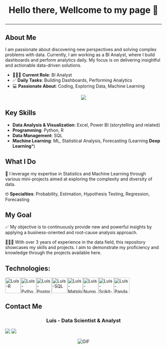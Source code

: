<h1><p align="center">Hello there, Wellcome to my page 💭</p></h1>

---

## About Me

I am passionate about discovering new perspectives and solving complex problems with data. Currently, I am working as a BI Analyst, where I build dashboards and perform analytics daily. My focus is on delivering insightful and actionable data-driven solutions.

- 🧑🏻‍💼 **Current Role**: BI Analyst
- ✅ **Daily Tasks**: Building Dashboards, Performing Analytics
- 💻 **Passionate About**: Coding, Exploring Data, Machine Learning

<div align="center">
<picture>
  <source
    srcset="https://github-readme-stats.vercel.app/api?username=velosoberti&show_icons=true&theme=dracula"
    media="(prefers-color-scheme: dark)"
  />
  <source
    srcset="https://github-readme-stats.vercel.app/api?username=velosoberti&show_icons=true"
    media="(prefers-color-scheme: light), (prefers-color-scheme: no-preference)"
  />
  <img src="https://github-readme-stats.vercel.app/api?username=velosoberti&show_icons=true" />
</picture>
</div>

## Key Skills

- **Data Analysis & Visualization**: Excel, Power BI (storytelling and related)
- **Programming**: Python, R
- **Data Management**: SQL
- **Machine Learning**: ML, Statistical Analysis, Forecasting (Learning **Deep Learning***)

## What I Do

🔭 I leverage my expertise in Statistics and Machine Learning through various mini-projects aimed at exploring the complexity and diversity of data.

🤓 **Specialties**: Probability, Estimation, Hypothesis Testing, Regression, Forecasting

## My Goal

✅ My objective is to continuously provide new and powerful insights by applying a business-oriented and root-cause analysis approach.

👨🏻‍💻 With over 3 years of experience in the data field, this repository showcases my skills and projects. I aim to demonstrate my proficiency and knowledge through the projects available here.



## Technologies:

<div style="display: flex; flex-wrap: wrap; align-items: center;">
  <img align="center" alt="Luis-R" height="50" width="50" src="https://cdn.jsdelivr.net/gh/devicons/devicon@latest/icons/rstudio/rstudio-original.svg" title="RStudio"/>
  <img align="center" alt="Luis-Python" height="50" width="50" src="https://cdn.jsdelivr.net/gh/devicons/devicon@latest/icons/python/python-original.svg" title="Python"/>
  <img align="center" alt="Luis-Postgr" height="50" width="50" src="https://cdn.jsdelivr.net/gh/devicons/devicon@latest/icons/postgresql/postgresql-original.svg" title="PostgreSQL"/>
  <img align="center" alt="Luis-SQL" height="50" width="50" src="https://cdn.jsdelivr.net/gh/devicons/devicon@latest/icons/azuresqldatabase/azuresqldatabase-original.svg" title="Azure SQL Database"/>
  <img align="center" alt="Luis-Matplotlib" height="50" width="50" src="https://cdn.jsdelivr.net/gh/devicons/devicon@latest/icons/matplotlib/matplotlib-original-wordmark.svg" title="Matplotlib"/>
  <img align="center" alt="Luis-Numpy" height="50" width="50" src="https://cdn.jsdelivr.net/gh/devicons/devicon@latest/icons/numpy/numpy-original-wordmark.svg" title="NumPy"/>
  <img align="center" alt="Luis-Scikit-Learn" height="50" width="50" src="https://cdn.jsdelivr.net/gh/devicons/devicon@latest/icons/scikitlearn/scikitlearn-original.svg" title="Scikit-Learn"/>
  <img align="center" alt="Luis-Pandas" height="50" width="50" src="https://cdn.jsdelivr.net/gh/devicons/devicon@latest/icons/pandas/pandas-original-wordmark.svg" title="Pandas"/>
</div>


## Contact Me

<h3><p align="center"> Luis - Data Scientist & Analyst </p></h3>

<div> 
 <a href="https://velosoberti.github.io/luisveloso.github.io/" target="_blank"><img src="https://img.shields.io/badge/Blogger-FF5722?style=for-the-badge&logo=blogger&logoColor=white"></a> 
  <a href="https://www.linkedin.com/in/velosoberti/" target="_blank"><img src="https://img.shields.io/badge/-LinkedIn-%230077B5?style=for-the-badge&logo=linkedin&logoColor=white" target="_blank"></a> 
</div>


<p align="center">
  <img src="https://media.dev.to/cdn-cgi/image/width=1000,height=420,fit=cover,gravity=auto,format=auto/https%3A%2F%2Fdev-to-uploads.s3.amazonaws.com%2Fuploads%2Farticles%2Fe8nwc3rt8qk7k701vjg8.gif" width="auto" height="auto" alt="GIF">
</p>

